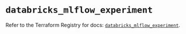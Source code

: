 # `databricks_mlflow_experiment`

Refer to the Terraform Registry for docs: [`databricks_mlflow_experiment`](https://registry.terraform.io/providers/databricks/databricks/1.35.0/docs/resources/mlflow_experiment).
